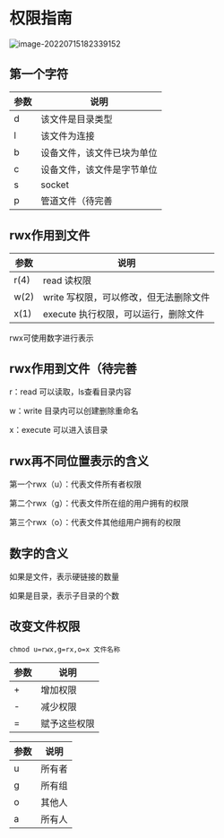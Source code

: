 # 权限指南

![image-20220715182339152](https://propran-img.oss-cn-hangzhou.aliyuncs.com/img/image-20220715182339152.png)

## 第一个字符

| 参数 | 说明                       |
| ---- | -------------------------- |
| d    | 该文件是目录类型           |
| l    | 该文件为连接               |
| b    | 设备文件，该文件已块为单位 |
| c    | 设备文件，该文件是字节单位 |
| s    | socket                     |
| p    | 管道文件（待完善           |

## rwx作用到文件

| 参数 | 说明                                   |
| ---- | -------------------------------------- |
| r(4) | read 读权限                            |
| w(2) | write 写权限，可以修改，但无法删除文件 |
| x(1) | execute 执行权限，可以运行，删除文件   |

rwx可使用数字进行表示

## rwx作用到文件（待完善

r：read 可以读取，ls查看目录内容

w：write 目录内可以创建删除重命名

x：execute 可以进入该目录

## rwx再不同位置表示的含义

第一个rwx（u）：代表文件所有者权限

第二个rwx（g）：代表文件所在组的用户拥有的权限

第三个rwx（o）：代表文件其他组用户拥有的权限

## 数字的含义

如果是文件，表示硬链接的数量

如果是目录，表示子目录的个数

## 改变文件权限

```
chmod u=rwx,g=rx,o=x 文件名称
```

| 参数 | 说明         |
| ---- | ------------ |
| +    | 增加权限     |
| -    | 减少权限     |
| =    | 赋予这些权限 |

| 参数 | 说明   |
| ---- | ------ |
| u    | 所有者 |
| g    | 所有组 |
| o    | 其他人 |
| a    | 所有人 |

